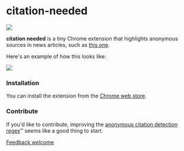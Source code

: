 # citation-needed

[![](https://upload.wikimedia.org/wikipedia/commons/3/31/Webcomic_xkcd_-_Wikipedian_protester.png)](https://xkcd.com/285/)

**citation needed** is a tiny Chrome extension that highlights anonymous sources in news articles, such as [this one](http://www.nytimes.com/2015/07/21/world/middleeast/isis-strategies-include-lines-of-succession-and-deadly-ring-tones.html).

Here's an example of how this looks like:

![](https://raw.githubusercontent.com/gka/citation-needed/master/src/screenshot.png)

### Installation

You can install the extension from the [Chrome web store](https://chrome.google.com/webstore/detail/citiation-needed/bbhgklnkfnfhkgdjonobcmilljliidcn).

### Contribute

If you'd like to contribute, improving the [anonymous citation detection regex](https://github.com/gka/citation-needed/blob/master/extension/citation-needed.js#L4)™ seems like a good thing to start.

[Feedback welcome](https://github.com/gka/citation-needed/issues)
